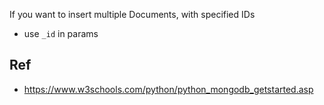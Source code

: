 


If you want to insert multiple Documents, with specified IDs
- use `_id` in params


## Ref
- https://www.w3schools.com/python/python_mongodb_getstarted.asp